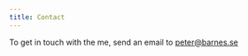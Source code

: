 ```yaml
---
title: Contact
---
```


To get in touch with the me, send an email to [peter@barnes.se](mailto:peter@barnes.se)